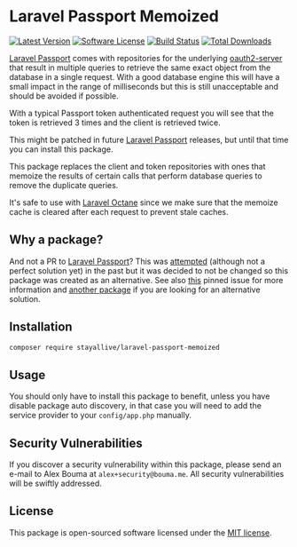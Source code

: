 # Laravel Passport Memoized

[![Latest Version](https://img.shields.io/github/release/stayallive/laravel-passport-memoized.svg?style=flat-square)](https://github.com/stayallive/laravel-passport-memoized/releases)
[![Software License](https://img.shields.io/badge/license-MIT-brightgreen.svg?style=flat-square)](LICENSE.md)
[![Build Status](https://img.shields.io/github/actions/workflow/status/stayallive/laravel-passport-memoized/ci.yaml?branch=master&style=flat-square)](https://github.com/stayallive/laravel-passport-memoized/actions/workflows/ci.yaml)
[![Total Downloads](https://img.shields.io/packagist/dt/stayallive/laravel-passport-memoized.svg?style=flat-square)](https://packagist.org/packages/stayallive/laravel-passport-memoized)

[Laravel Passport](https://github.com/laravel/passport) comes with repositories for the underlying [oauth2-server](https://github.com/thephpleague/oauth2-server) that result in
multiple queries to retrieve the same exact object from the database in a single request. With a good database engine this will have a small impact in the range of
milliseconds but this is still unacceptable and should be avoided if possible.

With a typical Passport token authenticated request you will see that the token is retrieved 3 times and the client is retrieved twice.

This might be patched in future [Laravel Passport](https://github.com/laravel/passport) releases, but until that time you can install this package.

This package replaces the client and token repositories with ones that memoize the results of certain calls that perform database queries to remove the duplicate queries.

It's safe to use with [Laravel Octane](https://github.com/laravel/octane) since we make sure that the memoize cache is cleared after each request to prevent stale caches.

## Why a package?

And not a PR to [Laravel Passport](https://github.com/laravel/passport)? This was [attempted](https://github.com/laravel/passport/pull/1433) (although not a perfect solution yet) in the past but it was decided to not be changed so this package was created as an alternative. See also [this](https://github.com/laravel/passport/issues/382) pinned issue for more information and [another package](https://github.com/overtrue/laravel-passport-cache-token) if you are looking for an alternative solution.

## Installation

```bash
composer require stayallive/laravel-passport-memoized
```

## Usage

You should only have to install this package to benefit, unless you have disable package auto discovery, in that case you will need to add the service provider to
your `config/app.php` manually.

## Security Vulnerabilities

If you discover a security vulnerability within this package, please send an e-mail to Alex Bouma at `alex+security@bouma.me`. All security vulnerabilities will be swiftly
addressed.

## License

This package is open-sourced software licensed under the [MIT license](http://opensource.org/licenses/MIT).
